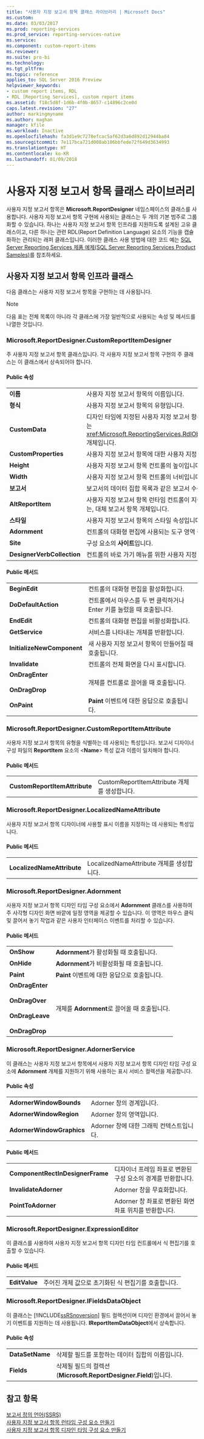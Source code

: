 ```yaml
---
title: "사용자 지정 보고서 항목 클래스 라이브러리 | Microsoft Docs"
ms.custom: 
ms.date: 03/03/2017
ms.prod: reporting-services
ms.prod_service: reporting-services-native
ms.service: 
ms.component: custom-report-items
ms.reviewer: 
ms.suite: pro-bi
ms.technology: 
ms.tgt_pltfrm: 
ms.topic: reference
applies_to: SQL Server 2016 Preview
helpviewer_keywords:
- custom report items, RDL
- RDL [Reporting Services], custom report items
ms.assetid: f18c5d8f-1d6b-4f0b-8657-c14896c2ce0d
caps.latest.revision: "27"
author: markingmyname
ms.author: maghan
manager: kfile
ms.workload: Inactive
ms.openlocfilehash: fa3d1e9c7278efcac5af62d3a6d892d12944ba84
ms.sourcegitcommit: 7e117bca721d008ab106bbfede72f649d3634993
ms.translationtype: HT
ms.contentlocale: ko-KR
ms.lasthandoff: 01/09/2018
---
```

# <a name="custom-report-item-class-libraries"></a>사용자 지정 보고서 항목 클래스 라이브러리
  사용자 지정 보고서 항목은 **Microsoft.ReportDesigner** 네임스페이스의 클래스를 사용합니다. 사용자 지정 보고서 항목 구현에 사용되는 클래스는 두 개의 기본 범주로 그룹화할 수 있습니다. 하나는 사용자 지정 보고서 항목 인프라를 지원하도록 설계된 고유 클래스이고, 다른 하나는 관련 RDL(Report Definition Language) 요소의 기능을 캡슐화하는 관리되는 래퍼 클래스입니다. 이러한 클래스 사용 방법에 대한 코드 예는 [SQL Server Reporting Services 제품 예제(SQL Server Reporting Services Product Samples)](http://go.microsoft.com/fwlink/?LinkId=177889)를 참조하세요.  
  
## <a name="custom-report-item-infrastructure-classes"></a>사용자 지정 보고서 항목 인프라 클래스  
 다음 클래스는 사용자 지정 보고서 항목을 구현하는 데 사용됩니다.  
  
> [!NOTE]  
>  다음 표는 전체 목록이 아니라 각 클래스에 가장 일반적으로 사용되는 속성 및 메서드를 나열한 것입니다.  
  
### <a name="microsoftreportdesignercustomreportitemdesigner"></a>Microsoft.ReportDesigner.CustomReportItemDesigner  
 주 사용자 지정 보고서 항목 클래스입니다. 각 사용자 지정 보고서 항목 구현의 주 클래스는 이 클래스에서 상속되어야 합니다.  
  
#### <a name="public-properties"></a>Public 속성  
  
|||  
|-|-|  
|**이름**|사용자 지정 보고서 항목의 이름입니다.|  
|**형식**|사용자 지정 보고서 항목의 유형입니다.|  
|**CustomData**|디자인 타임에 지정된 사용자 지정 보고서 항목 데이터 속성을 캡슐화하는 <xref:Microsoft.ReportingServices.RdlObjectModel.CustomData> 개체입니다.|  
|**CustomProperties**|사용자 지정 보고서 항목에 대한 사용자 지정 속성 컬렉션입니다.|  
|**Height**|사용자 지정 보고서 항목 컨트롤의 높이입니다.|  
|**Width**|사용자 지정 보고서 항목 컨트롤의 너비입니다.|  
|**보고서**|보고서의 데이터 집합 목록과 같은 보고서 수준 속성의 컨테이너입니다.|  
|**AltReportItem**|사용자 지정 보고서 항목 런타임 컨트롤이 지원되지 않는 곳에서 사용하는, 대체 보고서 항목 개체입니다.|  
|**스타일**|사용자 지정 보고서 항목의 스타일 속성입니다.|  
|**Adornment**|컨트롤의 대화형 편집에 사용되는 도구 영역 창입니다.|  
|**Site**|구성 요소의 **사이트**입니다.|  
|**DesignerVerbCollection**|컨트롤의 바로 가기 메뉴를 위한 사용자 지정 동사 배열입니다.|  
  
#### <a name="public-methods"></a>Public 메서드  
  
|||  
|-|-|  
|**BeginEdit**|컨트롤의 대화형 편집을 활성화합니다.|  
|**DoDefaultAction**|컨트롤에서 마우스를 두 번 클릭하거나 Enter 키를 눌렀을 때 호출됩니다.|  
|**EndEdit**|컨트롤의 대화형 편집을 비활성화합니다.|  
|**GetService**|서비스를 나타내는 개체를 반환합니다.|  
|**InitializeNewComponent**|새 사용자 지정 보고서 항목이 만들어질 때 호출됩니다.|  
|**Invalidate**|컨트롤의 전체 화면을 다시 표시합니다.|  
|**OnDragEnter**<br /><br /> **OnDragDrop**|개체를 컨트롤로 끌어올 때 호출됩니다.|  
|**OnPaint**|**Paint** 이벤트에 대한 응답으로 호출됩니다.|  
  
### <a name="microsoftreportdesignercustomreportitemattribute"></a>Microsoft.ReportDesigner.CustomReportItemAttribute  
 사용자 지정 보고서 항목의 유형을 식별하는 데 사용되는 특성입니다. 보고서 디자이너 구성 파일의 **ReportItem** 요소의 \<**Name**> 특성 값과 이름이 일치해야 합니다.  
  
#### <a name="public-methods"></a>Public 메서드  
  
|||  
|-|-|  
|**CustomReportItemAttribute**|CustomReportItemAttribute 개체를 생성합니다.|  
  
### <a name="microsoftreportdesignerlocalizednameattribute"></a>Microsoft.ReportDesigner.LocalizedNameAttribute  
 사용자 지정 보고서 항목 디자이너에 사용할 표시 이름을 지정하는 데 사용되는 특성입니다.  
  
#### <a name="public-methods"></a>Public 메서드  
  
|||  
|-|-|  
|**LocalizedNameAttribute**|LocalizedNameAttribute 개체를 생성합니다.|  
  
### <a name="microsoftreportdesigneradornment"></a>Microsoft.ReportDesigner.Adornment  
 사용자 지정 보고서 항목 디자인 타임 구성 요소에서 **Adornment** 클래스를 사용하여 주 사각형 디자인 화면 바깥에 일정 영역을 제공할 수 있습니다. 이 영역은 마우스 클릭 및 끌어서 놓기 작업과 같은 사용자 인터페이스 이벤트를 처리할 수 있습니다.  
  
#### <a name="public-methods"></a>Public 메서드  
  
|||  
|-|-|  
|**OnShow**|**Adornment**가 활성화될 때 호출됩니다.|  
|**OnHide**|**Adornment**가 비활성화될 때 호출됩니다.|  
|**Paint**|**Paint** 이벤트에 대한 응답으로 호출됩니다.|  
|**OnDragEnter**<br /><br /> **OnDragOver**<br /><br /> **OnDragLeave**<br /><br /> **OnDragDrop**|개체를 **Adornment**로 끌어올 때 호출됩니다.|  
  
### <a name="microsoftreportdesigneradornerservice"></a>Microsoft.ReportDesigner.AdornerService  
 이 클래스는 사용자 지정 보고서 항목에서 사용자 지정 보고서 항목 디자인 타임 구성 요소에 **Adornment** 개체를 지원하기 위해 사용하는 표시 서비스 컬렉션을 제공합니다.  
  
#### <a name="public-properties"></a>Public 속성  
  
|||  
|-|-|  
|**AdornerWindowBounds**|Adorner 창의 경계입니다.|  
|**AdornerWindowRegion**|Adorner 창의 영역입니다.|  
|**AdornerWindowGraphics**|Adorner 창에 대한 그래픽 컨텍스트입니다.|  
  
#### <a name="public-methods"></a>Public 메서드  
  
|||  
|-|-|  
|**ComponentRectInDesignerFrame**|디자이너 프레임 좌표로 변환된 구성 요소의 경계를 반환합니다.|  
|**InvalidateAdorner**|Adorner 창을 무효화합니다.|  
|**PointToAdorner**|Adorner 창 좌표로 변환된 화면 좌표 위치를 반환합니다.|  
  
### <a name="microsoftreportdesignerexpressioneditor"></a>Microsoft.ReportDesigner.ExpressionEditor  
 이 클래스를 사용하여 사용자 지정 보고서 항목 디자인 타임 컨트롤에서 식 편집기를 호출할 수 있습니다.  
  
#### <a name="public-methods"></a>Public 메서드  
  
|||  
|-|-|  
|**EditValue**|주어진 개체 값으로 초기화된 식 편집기를 호출합니다.|  
  
### <a name="microsoftreportdesignerifieldsdataobject"></a>Microsoft.ReportDesigner.IFieldsDataObject  
 이 클래스는 [!INCLUDE[ssRSnoversion](../../includes/ssrsnoversion-md.md)] 필드 컬렉션이며 디자인 환경에서 끌어서 놓기 이벤트를 지원하는 데 사용됩니다. **IReportItemDataObject**에서 상속합니다.  
  
#### <a name="public-properties"></a>Public 속성  
  
|||  
|-|-|  
|**DataSetName**|삭제할 필드를 포함하는 데이터 집합의 이름입니다.|  
|**Fields**|삭제될 필드의 컬렉션(**Microsoft.ReportDesigner.Field**)입니다.|  
  
## <a name="see-also"></a>참고 항목  
 [보고서 정의 언어&#40;SSRS&#41;](../../reporting-services/reports/report-definition-language-ssrs.md)   
 [사용자 지정 보고서 항목 런타임 구성 요소 만들기](../../reporting-services/custom-report-items/creating-a-custom-report-item-run-time-component.md)   
 [사용자 지정 보고서 항목 디자인 타임 구성 요소 만들기](../../reporting-services/custom-report-items/creating-a-custom-report-item-design-time-component.md)  
  
  
